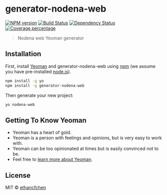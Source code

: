 # generator-nodena-web

[![NPM version][npm-image]][npm-url]
[![Build Status][travis-image]][travis-url]
[![Dependency Status][daviddm-image]][daviddm-url]
[![Coverage percentage][coveralls-image]][coveralls-url]

> Nodena web Yeoman generator

## Installation

First, install [Yeoman](http://yeoman.io) and generator-nodena-web
using [npm](https://www.npmjs.com/)
(we assume you have pre-installed [node.js](https://nodejs.org/)).

```bash
npm install -g yo
npm install -g generator-nodena-web
```

Then generate your new project:

```bash
yo nodena-web
```

## Getting To Know Yeoman

*   Yeoman has a heart of gold.
*   Yeoman is a person with feelings and opinions, but is very easy to work with.
*   Yeoman can be too opinionated at times but is easily convinced not to be.
*   Feel free to [learn more about Yeoman](http://yeoman.io/).

## License

MIT © [ethancfchen](https://github.com/ethancfchen)

[npm-image]: https://badge.fury.io/js/generator-nodena-web.svg
[npm-url]: https://npmjs.org/package/generator-nodena-web
[travis-image]: https://travis-ci.org/ethancfchen/generator-nodena-web.svg?branch=master
[travis-url]: https://travis-ci.org/ethancfchen/generator-nodena-web
[daviddm-image]: https://david-dm.org/ethancfchen/generator-nodena-web.svg?theme=shields.io
[daviddm-url]: https://david-dm.org/ethancfchen/generator-nodena-web
[coveralls-image]: https://coveralls.io/repos/ethancfchen/generator-nodena-web/badge.svg
[coveralls-url]: https://coveralls.io/r/ethancfchen/generator-nodena-web
